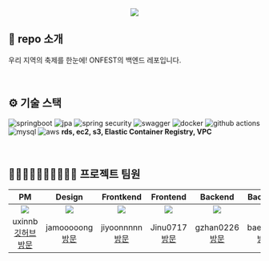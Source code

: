 <div align="center">
  <img src=https://github.com/user-attachments/assets/222b3a22-1c26-4d8f-a014-81d905de6d68/>
</div>


## 📝 repo 소개
우리 지역의 축제를 한눈에!
ONFEST의 백엔드 레포입니다.

<br />

## ⚙ 기술 스택
<!-- https://velog.io/@hippohami/Git-README-%EA%BE%B8%EB%AF%B8%EA%B8%B0-%EB%B1%83%EC%A7%80-%EB%AA%A8%EC%9D%8C -->
![springboot](https://img.shields.io/badge/Spring%20Boot-6DB33F?style=for-the-badge&logo=springboot&logoColor=white)
![jpa](https://img.shields.io/badge/Spring_data_jpa-6DB33F?style=for-the-badge&logo=SpringSecurity&logoColor=white)
![spring security](https://img.shields.io/badge/Spring_Security-6DB33F?style=for-the-badge&logo=Spring-Security&logoColor=white)
![swagger](https://img.shields.io/badge/-Swagger-%23Clojure?style=for-the-badge&logo=swagger&logoColor=white) 
![docker](https://img.shields.io/badge/docker-%230db7ed.svg?style=for-the-badge&logo=docker&logoColor=white)
![github actions](https://img.shields.io/badge/GitHub_Actions-2088FF?style=for-the-badge&logo=github-actions&logoColor=white)
![mysql](https://img.shields.io/badge/MySQL-00000F?style=for-the-badge&logo=mysql&logoColor=white)
![aws](https://img.shields.io/badge/Amazon_AWS-232F3E?style=for-the-badge&logo=amazon-aws&logoColor=white)
 <b>rds, ec2, s3, Elastic Container Registry, VPC</b>

<br />

## 🏃‍♂🏃‍♀🏃🏃‍♂🏃‍♀🏃 프로젝트 팀원
<!-- 사람수에 맞게 추가 🏃‍♂🏃‍♀🏃 -->

|PM|Design|Frontkend|Frontend|Backend|Backend|
|:---:|:---:|:---:|:---:|:---:|:---:|
|![](https://avatars.githubusercontent.com/u/178580016?v=4)|![](https://avatars.githubusercontent.com/u/102500033?v=4)|![](https://avatars.githubusercontent.com/u/113495041?v=4)|![](https://avatars.githubusercontent.com/u/105360343?v=4)|![](https://avatars.githubusercontent.com/u/72931656?v=4)|![](https://avatars.githubusercontent.com/u/97323941?v=4)|
|uxinnb [깃허브 방문](https://github.com/uxinnb)|jamooooong [방문](https://github.com/jamooooong)|jiyoonnnnn [방문](https://github.com/jiyoonnnnn)|Jinu0717 [방문](https://github.com/Jinu0717)|gzhan0226 [방문](https://github.com/gzhan0226)|baeksom [방문](https://github.com/baeksom)|
